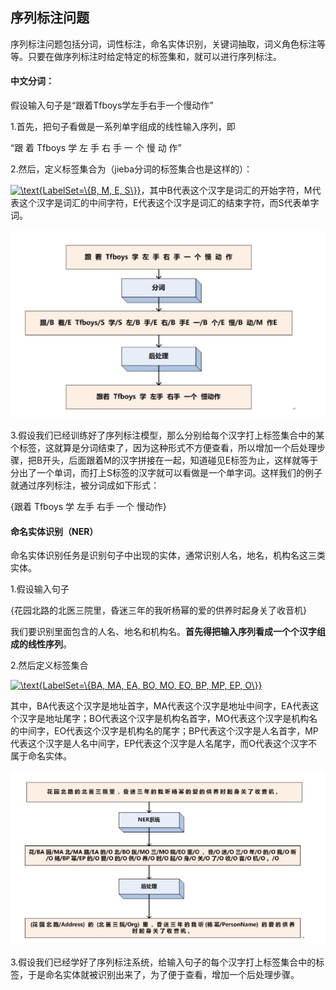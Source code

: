 ## 序列标注问题

序列标注问题包括分词，词性标注，命名实体识别，关键词抽取，词义角色标注等等。只要在做序列标注时给定特定的标签集和，就可以进行序列标注。

#### 中文分词：

假设输入句子是“跟着Tfboys学左手右手一个慢动作”

1.首先，把句子看做是一系列单字组成的线性输入序列，即

“跟 着 Tfboys 学 左 手 右 手 一 个 慢 动 作”

2.然后，定义标签集合为（jieba分词的标签集合也是这样的）：

<a href="https://www.codecogs.com/eqnedit.php?latex=\text{LabelSet=\{B,&space;M,&space;E,&space;S\}}" target="_blank"><img src="https://latex.codecogs.com/png.latex?\text{LabelSet=\{B,&space;M,&space;E,&space;S\}}" title="\text{LabelSet=\{B, M, E, S\}}" /></a>，其中B代表这个汉字是词汇的开始字符，M代表这个汉字是词汇的中间字符，E代表这个汉字是词汇的结束字符，而S代表单字词。

![](https://github.com/Wupingyang/NLP-topic/blob/master/raw/chinese_segment.png)

3.假设我们已经训练好了序列标注模型，那么分别给每个汉字打上标签集合中的某个标签，这就算是分词结束了，因为这种形式不方便查看，所以增加一个后处理步骤，把B开头，后面跟着M的汉字拼接在一起，知道碰见E标签为止，这样就等于分出了一个单词，而打上S标签的汉字就可以看做是一个单字词。这样我们的例子就通过序列标注，被分词成如下形式：

{跟着 Tfboys 学 左手 右手 一个 慢动作}

#### 命名实体识别（NER）

命名实体识别任务是识别句子中出现的实体，通常识别人名，地名，机构名这三类实体。

1.假设输入句子

{花园北路的北医三院里，昏迷三年的我听杨幂的爱的供养时起身关了收音机}

我们要识别里面包含的人名、地名和机构名。**首先得把输入序列看成一个个汉字组成的线性序列**。

2.然后定义标签集合

<a href="https://www.codecogs.com/eqnedit.php?latex=\text{LabelSet=\{BA,&space;MA,&space;EA,&space;BO,&space;MO,&space;EO,&space;BP,&space;MP,&space;EP,&space;O\}}" target="_blank"><img src="https://latex.codecogs.com/png.latex?\text{LabelSet=\{BA,&space;MA,&space;EA,&space;BO,&space;MO,&space;EO,&space;BP,&space;MP,&space;EP,&space;O\}}" title="\text{LabelSet=\{BA, MA, EA, BO, MO, EO, BP, MP, EP, O\}}" /></a>

其中，BA代表这个汉字是地址首字，MA代表这个汉字是地址中间字，EA代表这个汉字是地址尾字；BO代表这个汉字是机构名首字，MO代表这个汉字是机构名的中间字，EO代表这个汉字是机构名的尾字；BP代表这个汉字是人名首字，MP代表这个汉字是人名中间字，EP代表这个汉字是人名尾字，而O代表这个汉字不属于命名实体。

![](https://github.com/Wupingyang/NLP-topic/blob/master/raw/ner.png)

3.假设我们已经学好了序列标注系统，给输入句子的每个汉字打上标签集合中的标签，于是命名实体就被识别出来了，为了便于查看，增加一个后处理步骤。

